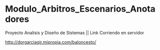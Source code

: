 # Modulo_Arbitros_Escenarios_Anotadores
Proyecto Analisis y Diseño de Sistemas ||
Link Corriendo en  servidor 

http://dorgarciagir.mipropia.com/baloncesto/
